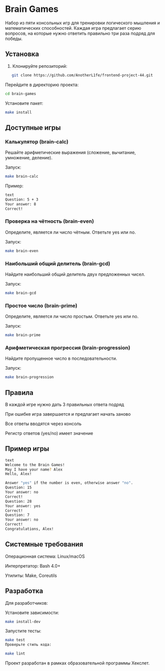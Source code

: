 # Brain Games
Набор из пяти консольных игр для тренировки логического мышления и математических способностей. Каждая игра предлагает серию вопросов, на которые нужно ответить правильно три раза подряд для победы.

##  Установка

1. Клонируйте репозиторий:
```bash
   git clone https://github.com/AnotherL1fe/frontend-project-44.git
```
Перейдите в директорию проекта:

```bash
cd brain-games
```
Установите пакет:

```bash
make install
```
## Доступные игры
### Калькулятор (brain-calc)
Решайте арифметические выражения (сложение, вычитание, умножение, деление).

Запуск:

```bash
make brain-calc
```
Пример:
```bash
text
Question: 5 + 3
Your answer: 8
Correct!
```
### Проверка на чётность (brain-even)
Определите, является ли число чётным. Ответьте yes или no.

Запуск:

```bash
make brain-even
```
### Наибольший общий делитель (brain-gcd)
Найдите наибольший общий делитель двух предложенных чисел.

Запуск:

```bash
make brain-gcd
```
### Простое число (brain-prime)
Определите, является ли число простым. Ответьте yes или no.

Запуск:

```bash
make brain-prime
```
### Арифметическая прогрессия (brain-progression)
Найдите пропущенное число в последовательности.

Запуск:

```bash
make brain-progression
```
## Правила
В каждой игре нужно дать 3 правильных ответа подряд

При ошибке игра завершается и предлагает начать заново

Все ответы вводятся через консоль

Регистр ответов (yes/no) имеет значение

## Пример игры
```bash
text
Welcome to the Brain Games!
May I have your name? Alex
Hello, Alex!

Answer "yes" if the number is even, otherwise answer "no".
Question: 15
Your answer: no
Correct!
Question: 28
Your answer: yes
Correct!
Question: 7
Your answer: no
Correct!
Congratulations, Alex!
```
## Системные требования
Операционная система: Linux/macOS

Интерпретатор: Bash 4.0+

Утилиты: Make, Coreutils

## Разработка
Для разработчиков:

Установите зависимости:

```bash
make install-dev
```
Запустите тесты:
```bash
make test
Проверьте стиль кода:
```
```bash
make lint
```

Проект разработан в рамках образовательной программы Хекслет.
